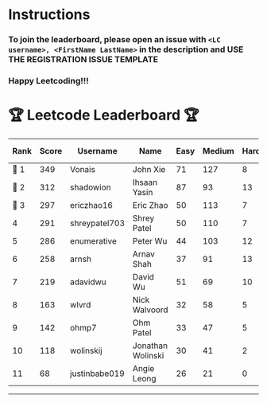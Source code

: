 # Instructions
### To join the leaderboard, please open an issue with `<LC username>, <FirstName LastName>` in the description and USE THE REGISTRATION ISSUE TEMPLATE
### Happy Leetcoding!!!


# 🏆 Leetcode Leaderboard 🏆

| Rank | Score | Username       | Name | Easy | Medium | Hard | Problems Solved |
|------|----------------|-----------------|-------------------|--------------|--------------|--------------|--------------|
| 🥇 1 | 349 | Vonais | John Xie | 71 | 127 | 8 | 206 |
| 🥈 2 | 312 | shadowion | Ihsaan Yasin | 87 | 93 | 13 | 193 |
| 🥉 3 | 297 | ericzhao16 | Eric Zhao | 50 | 113 | 7 | 170 |
| 4 | 291 | shreypatel703 | Shrey Patel | 50 | 110 | 7 | 167 |
| 5 | 286 | enumerative | Peter Wu | 44 | 103 | 12 | 159 |
| 6 | 258 | arnsh | Arnav Shah | 37 | 91 | 13 | 141 |
| 7 | 219 | adavidwu | David Wu | 51 | 69 | 10 | 130 |
| 8 | 163 | wlvrd | Nick Walvoord | 32 | 58 | 5 | 95 |
| 9 | 142 | ohmp7 | Ohm Patel | 33 | 47 | 5 | 85 |
| 10 | 118 | wolinskij | Jonathan Wolinski | 30 | 41 | 2 | 73 |
| 11 | 68 | justinbabe019 | Angie Leong | 26 | 21 | 0 | 47 |
---